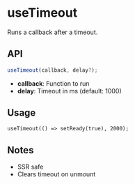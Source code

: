# useTimeout

Runs a callback after a timeout.

## API
```ts
useTimeout(callback, delay?);
```
- **callback**: Function to run
- **delay**: Timeout in ms (default: 1000)

## Usage
```tsx
useTimeout(() => setReady(true), 2000);
```

## Notes
- SSR safe
- Clears timeout on unmount

